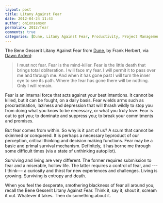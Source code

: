 ```yaml
---
layout: post
title: Litany Against Fear
date: 2012-04-24 11:43
author: onionsamson
permalink: 2012/fear
comments: true
categories: [Dune, Litany Against Fear, Productivity, Project Management, Thinking, Writing]
---
```


The Bene Gesserit Litany Against Fear from
[Dune](http://dunenovels.com "The Official Dune Website"), by Frank
Herbert, via [Dawn Ardent](http://www.aeriagloris.com "Aeria Gloris"):

> I must not fear. Fear is the mind-killer. Fear is the little death
> that brings total obliteration. I will face my fear. I will permit it
> to pass over me and through me. And when it has gone past I will turn
> the inner eye to see its path. Where the fear has gone there will be
> nothing. Only I will remain.

Fear is an internal force that acts against your best intentions. It
cannot be killed, but it can be fought, on a daily basis. Fear wields
arms such as procrastination, laziness and depression that will thrash
wildly to stop you from doing what you know to be necessary, or what you
truly love. Fear is out to get you; to dominate and suppress you; to
break your commitments and promises.

But fear comes from within. So why is it part of us? A scum that cannot
be skimmed or conquered. It is perhaps a necessary byproduct of our
perception, critical thinking and decision making functions. Fear may be
a basic and primal survival mechanism. Definitely, it has borne me
through some difficult times (via a state of unthinking autopilot).

Surviving and living are very different. The former requires submission
to fear and a miserable, hollow life. The latter requires a control of
fear, and ---I think--- a curiosity and thirst for new experiences and
challenges. Living is growing. Surviving is entropy and death.

When you feel the desperate, smothering blackness of fear all around
you, recall the Bene Gesserit Litany Against Fear. Think it, say it,
shout it, scream it out. Whatever it takes. Then do something about it.
